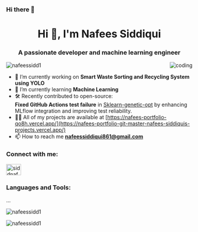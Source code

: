 ### Hi there 👋
<h1 align="center">Hi 👋, I'm Nafees Siddiqui</h1>
<h3 align="center">A passionate developer and machine learning engineer</h3>
<img align="right" src="https://cdn.dribbble.com/users/1162077/screenshots/3848914/programmer.gif" alt="coding">

<p align="left"> <img src="https://komarev.com/ghpvc/?username=nafeessidd1&label=Profile%20views&color=0e75b6&style=flat" alt="nafeessidd1" /> </p>

- 🔭 I’m currently working on **Smart Waste Sorting and Recycling System using YOLO**
- 🌱 I’m currently learning **Machine Learning**
- 🛠️ Recently contributed to open-source:  
  **Fixed GitHub Actions test failure** in [Sklearn-genetic-opt](https://github.com/rodrigo-arenas/Sklearn-genetic-opt/pull/166) by enhancing MLflow integration and improving test reliability.
- 👨‍💻 All of my projects are available at [https://nafees-portfolio-qo8h.vercel.app/](https://nafees-portfolio-git-master-nafees-siddiquis-projects.vercel.app/)
- 📫 How to reach me **nafeessiddiqui861@gmail.com**

<h3 align="left">Connect with me:</h3>
<p align="left">
<a href="https://www.leetcode.com/siddnafees" target="blank"><img align="center" src="https://raw.githubusercontent.com/rahuldkjain/github-profile-readme-generator/master/src/images/icons/Social/leet-code.svg" alt="siddnafees" height="30" width="40" /></a>
</p>

<h3 align="left">Languages and Tools:</h3>
<p align="left"> 
<!-- your icons remain unchanged -->
... 
</p>

<p><img align="center" src="https://github-readme-stats.vercel.app/api/top-langs?username=nafeessidd1&show_icons=true&locale=en&layout=compact" alt="nafeessidd1" /></p>

<p><img align="center" src="https://github-readme-streak-stats.herokuapp.com/?user=nafeessidd1&" alt="nafeessidd1" /></p>

